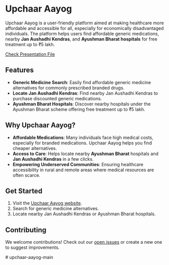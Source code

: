 # Upchaar Aayog

Upchaar Aayog is a user-friendly platform aimed at making healthcare more affordable and accessible for all, especially for economically disadvantaged individuals. The platform helps users find affordable generic medications, nearby **Jan Aushadhi Kendras**, and **Ayushman Bharat hospitals** for free treatment up to ₹5 lakh.

<a href="https://github.com/ajaynegi45/upchaar-aayog/blob/main/Upchaar%20Aayog.pdf">Check Presentation File</a>


## Features

- **Generic Medicine Search**: Easily find affordable generic medicine alternatives for commonly prescribed branded drugs.
- **Locate Jan Aushadhi Kendras**: Find nearby Jan Aushadhi Kendras to purchase discounted generic medications.
- **Ayushman Bharat Hospitals**: Discover nearby hospitals under the Ayushman Bharat scheme offering free treatment up to ₹5 lakh.

## Why Upchaar Aayog?

- **Affordable Medications**: Many individuals face high medical costs, especially for branded medications. Upchaar Aayog helps you find cheaper alternatives.
- **Access to Care**: Helps locate nearby **Ayushman Bharat** hospitals and **Jan Aushadhi Kendras** in a few clicks.
- **Empowering Underserved Communities**: Ensuring healthcare accessibility in rural and remote areas where medical resources are often scarce.

## Get Started

1. Visit the [Upchaar Aayog website](https://upchaaraayog.netlify.app/).
2. Search for generic medicine alternatives.
3. Locate nearby Jan Aushadhi Kendras or Ayushman Bharat hospitals.

## Contributing

We welcome contributions! Check out our [open issues](https://github.com/ajaynegi45/upchaar-aayog/issues) or create a new one to suggest improvements.


#   u p c h a a r - a a y o g - m a i n  
 